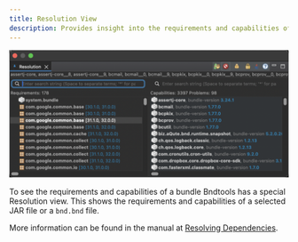 ```yaml
---
title: Resolution View
description: Provides insight into the requirements and capabilities of the selected bundle
---
```


<img src="/images/resolution-view.png" style="width:750px" class="view">

To see the requirements and capabilities of a bundle Bndtools has a special Resolution view. This shows the requirements and capabilities of a selected JAR file or a `bnd.bnd` file.

More information can be found in the manual at [Resolving Dependencies](https://bnd.bndtools.org/chapters/250-resolving.html).